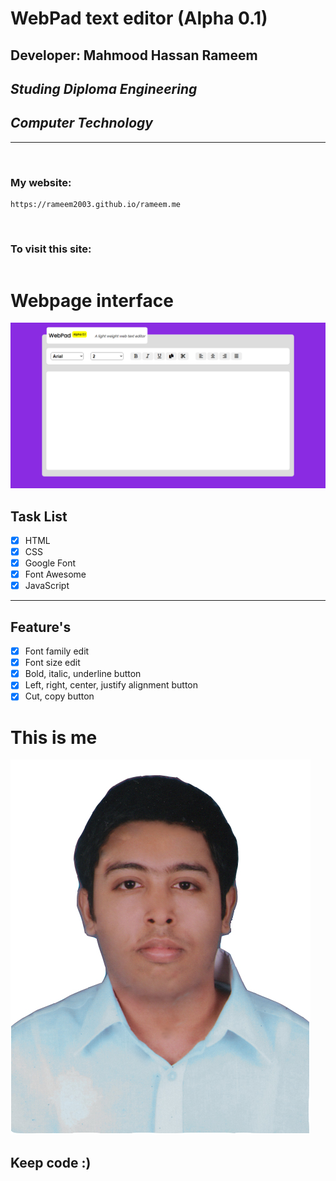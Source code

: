 # WebPad text editor (Alpha 0.1)
## Developer: Mahmood Hassan Rameem
## _Studing Diploma Engineering_
## _Computer Technology_

___

<br>

### My website:
```
https://rameem2003.github.io/rameem.me
```

<br>

### To visit this site: 
```

```

# Webpage interface
![view](./img/view.png)

## Task List

- [x] HTML
- [x] CSS
- [x] Google Font
- [x] Font Awesome
- [x] JavaScript
---


## Feature's

- [x] Font family edit
- [x] Font size edit
- [x] Bold, italic, underline button
- [x] Left, right, center, justify alignment button
- [x] Cut, copy button

# This is me
![profile](./img/me.jpg)
## Keep code :)
